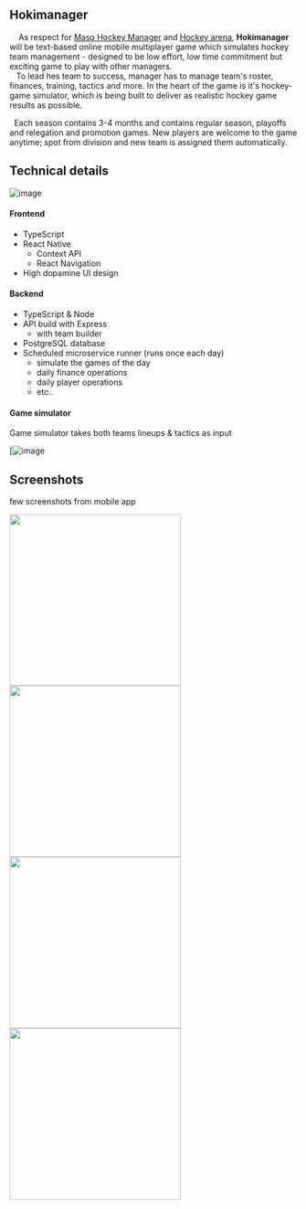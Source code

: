 ## Hokimanager

&nbsp; &nbsp; As respect for [Maso Hockey Manager](https://fi.wikipedia.org/wiki/MHM) and [Hockey arena](https://www.hockeyarena.net/en/), __Hokimanager__ will be text-based online mobile multiplayer game which simulates hockey team management - designed to be low effort, low time commitment but exciting game to play with other managers. <br>
&nbsp;&nbsp;   To lead hes team to success, manager has to manage team's roster, finances, training, tactics and more. In the heart of the game is it's hockey-game simulator, which is being built to deliver as realistic hockey game results as possible.

&nbsp;&nbsp;Each season contains 3-4 months and contains regular season, playoffs and relegation and promotion games. New players are welcome to the game anytime; spot from division and new team is assigned them automatically. 

## Technical details

![image](https://github.com/svhein/Hokimanager-public/blob/main/images/Hokimanager_block_diagram.jpg)

#### Frontend

- TypeScript
- React Native
  - Context API
  - React Navigation
- High dopamine UI design

#### Backend

- TypeScript & Node
- API build with Express
  - with team builder
- PostgreSQL database
- Scheduled microservice runner (runs once each day)
  - simulate the games of the day
  - daily finance operations
  - daily player operations
  - etc..

#### Game simulator

Game simulator takes both teams lineups & tactics as input

[![image](https://github.com/svhein/Hokimanager-public/blob/main/images/GameSimulator_diagram.jpg)


## Screenshots

few screenshots from mobile app
<p float="left">
<img src='https://github.com/svhein/Hokimanager-public/blob/main/images/LineupView.jpg' width='300'>
<img src='https://github.com/svhein/Hokimanager-public/blob/main/images/ResultCenterScreen.jpg' width='300'>
<img src='https://github.com/svhein/Hokimanager-public/blob/main/images/GameScreen1.jpg' width='300'>
<img src='https://github.com/svhein/Hokimanager-public/blob/main/images/GameScreen2.jpg' width='300'>
</p>

